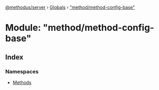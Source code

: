 [@methodus/server](../README.md) › [Globals](../globals.md) › ["method/method-config-base"](_method_method_config_base_.md)

# Module: "method/method-config-base"

## Index

### Namespaces

* [Methods](_method_method_config_base_.methods.md)
